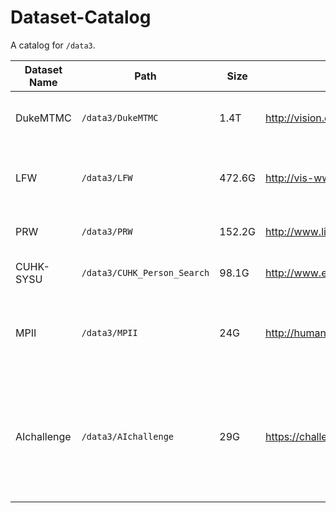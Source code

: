 # Dataset-Catalog
A catalog for `/data3`.

| Dataset Name | Path                        | Size   | Home Page                                             | Keywords                          | Miscellaneous                                                |
| ------------ | --------------------------- | ------ | ----------------------------------------------------- | --------------------------------- | ------------------------------------------------------------ |
| DukeMTMC     | `/data3/DukeMTMC`           | 1.4T   | http://vision.cs.duke.edu/DukeMTMC/                   | Multi-Track Multi-Camera Tracking |                                                              |
| LFW          | `/data3/LFW`                | 472.6G | http://vis-www.cs.umass.edu/lfw/                      | Face Verification                 | Including RGB imgs, gray-scale imgs, extracted features.     |
| PRW          | `/data3/PRW`                | 152.2G | http://www.liangzheng.com.cn/Project/project_prw.html | Person Search/Re-identification   | Including imgs, bboxes, masks                                |
| CUHK-SYSU    | `/data3/CUHK_Person_Search` | 98.1G  | http://www.ee.cuhk.edu.hk/~xgwang/PS/dataset.html     | Person Search/Re-identification   | Including imgs, bboxes, masks                                |
| MPII         | `/data3/MPII`               | 24G    | http://human-pose.mpi-inf.mpg.de/                     | 2D Pose Estimation                | Including images, processed masks and keypoint anntations    |
| AIchallenge  | `/data3/AIchallenge`        | 29G    | https://challenger.ai/competition/keypoint/subject    | 2D Multi-Person Pose Estimation   | The dataset of AIchallenge for human pose estimation, including images, bboxes and keypoint annotations. |

